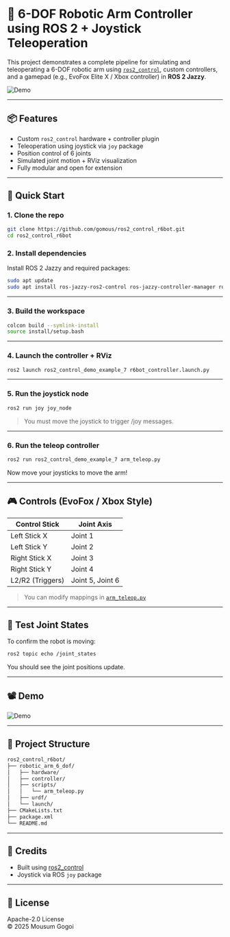 # 🤖 6-DOF Robotic Arm Controller using ROS 2 + Joystick Teleoperation

This project demonstrates a complete pipeline for simulating and teleoperating a 6-DOF robotic arm using [`ros2_control`](https://control.ros.org/), custom controllers, and a gamepad (e.g., EvoFox Elite X / Xbox controller) in **ROS 2 Jazzy**.

![Demo](Output.gif)

---

## 📦 Features

- Custom `ros2_control` hardware + controller plugin
- Teleoperation using joystick via `joy` package
- Position control of 6 joints
- Simulated joint motion + RViz visualization
- Fully modular and open for extension

---

## 🚀 Quick Start

### 1. Clone the repo

```bash
git clone https://github.com/gomous/ros2_control_r6bot.git
cd ros2_control_r6bot
```

### 2. Install dependencies

Install ROS 2 Jazzy and required packages:

```bash
sudo apt update
sudo apt install ros-jazzy-ros2-control ros-jazzy-controller-manager ros-jazzy-joint-state-broadcaster ros-jazzy-joy
```

---

### 3. Build the workspace

```bash
colcon build --symlink-install
source install/setup.bash
```

---

### 4. Launch the controller + RViz

```bash
ros2 launch ros2_control_demo_example_7 r6bot_controller.launch.py
```

---

### 5. Run the joystick node

```bash
ros2 run joy joy_node
```

> You must move the joystick to trigger /joy messages.

---

### 6. Run the teleop controller

```bash
ros2 run ros2_control_demo_example_7 arm_teleop.py
```

Now move your joysticks to move the arm!

---

## 🎮 Controls (EvoFox / Xbox Style)

| Control Stick     | Joint Axis           |
|------------------|----------------------|
| Left Stick X      | Joint 1              |
| Left Stick Y      | Joint 2              |
| Right Stick X     | Joint 3              |
| Right Stick Y     | Joint 4              |
| L2/R2 (Triggers)  | Joint 5, Joint 6     |

> You can modify mappings in [`arm_teleop.py`](src/ros2_control_demo_example_7/scripts/arm_teleop.py)

---

## 🧪 Test Joint States

To confirm the robot is moving:

```bash
ros2 topic echo /joint_states
```

You should see the joint positions update.

---

## 📽️ Demo

![Demo](output.gif)

<!-- > Place your GIF here: `output.gif`  
> To create a GIF: record screen with `peek` or `OBS`, convert to GIF using ffmpeg or [ezgif](https://ezgif.com/) -->

---

## 📁 Project Structure

```bash
ros2_control_r6bot/
├── robotic_arm_6_dof/
│   ├── hardware/
│   ├── controller/
│   ├── scripts/
│   │   └── arm_teleop.py
│   ├── urdf/
│   └── launch/
├── CMakeLists.txt
├── package.xml
└── README.md
```

---

## 🙌 Credits

- Built using [ros2_control](https://control.ros.org)
- Joystick via ROS `joy` package

---

## 📜 License

Apache-2.0 License  
© 2025 Mousum Gogoi